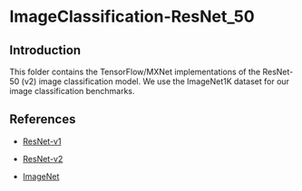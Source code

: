 # ImageClassification-ResNet_50 

## Introduction

This folder contains the TensorFlow/MXNet implementations of the ResNet-50 (v2) image classification model. We use the ImageNet1K dataset for our image classification benchmarks.

## References

* [ResNet-v1](https://arxiv.org/abs/1512.03385)

* [ResNet-v2](https://arxiv.org/abs/1603.05027)

* [ImageNet](http://www.image-net.org/)
